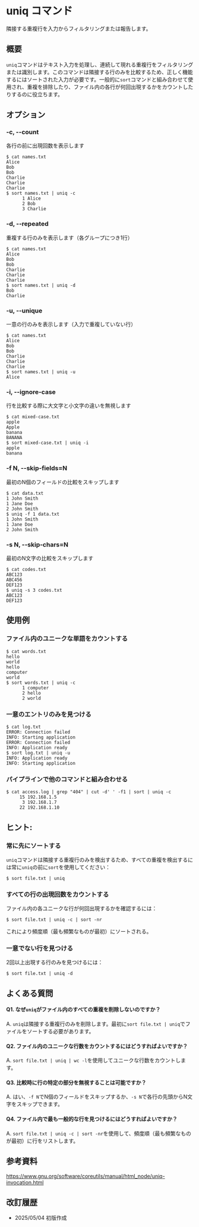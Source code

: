 # uniq コマンド

隣接する重複行を入力からフィルタリングまたは報告します。

## 概要

`uniq`コマンドはテキスト入力を処理し、連続して現れる重複行をフィルタリングまたは識別します。このコマンドは隣接する行のみを比較するため、正しく機能するにはソートされた入力が必要です。一般的に`sort`コマンドと組み合わせて使用され、重複を排除したり、ファイル内の各行が何回出現するかをカウントしたりするのに役立ちます。

## オプション

### **-c, --count**

各行の前に出現回数を表示します

```console
$ cat names.txt
Alice
Bob
Bob
Charlie
Charlie
Charlie
$ sort names.txt | uniq -c
      1 Alice
      2 Bob
      3 Charlie
```

### **-d, --repeated**

重複する行のみを表示します（各グループにつき1行）

```console
$ cat names.txt
Alice
Bob
Bob
Charlie
Charlie
Charlie
$ sort names.txt | uniq -d
Bob
Charlie
```

### **-u, --unique**

一意の行のみを表示します（入力で重複していない行）

```console
$ cat names.txt
Alice
Bob
Bob
Charlie
Charlie
Charlie
$ sort names.txt | uniq -u
Alice
```

### **-i, --ignore-case**

行を比較する際に大文字と小文字の違いを無視します

```console
$ cat mixed-case.txt
apple
Apple
banana
BANANA
$ sort mixed-case.txt | uniq -i
apple
banana
```

### **-f N, --skip-fields=N**

最初のN個のフィールドの比較をスキップします

```console
$ cat data.txt
1 John Smith
1 Jane Doe
2 John Smith
$ uniq -f 1 data.txt
1 John Smith
1 Jane Doe
2 John Smith
```

### **-s N, --skip-chars=N**

最初のN文字の比較をスキップします

```console
$ cat codes.txt
ABC123
ABC456
DEF123
$ uniq -s 3 codes.txt
ABC123
DEF123
```

## 使用例

### ファイル内のユニークな単語をカウントする

```console
$ cat words.txt
hello
world
hello
computer
world
$ sort words.txt | uniq -c
      1 computer
      2 hello
      2 world
```

### 一意のエントリのみを見つける

```console
$ cat log.txt
ERROR: Connection failed
INFO: Starting application
ERROR: Connection failed
INFO: Application ready
$ sort log.txt | uniq -u
INFO: Application ready
INFO: Starting application
```

### パイプラインで他のコマンドと組み合わせる

```console
$ cat access.log | grep "404" | cut -d' ' -f1 | sort | uniq -c
     15 192.168.1.5
      3 192.168.1.7
     22 192.168.1.10
```

## ヒント:

### 常に先にソートする

`uniq`コマンドは隣接する重複行のみを検出するため、すべての重複を検出するには常に`uniq`の前に`sort`を使用してください：

```console
$ sort file.txt | uniq
```

### すべての行の出現回数をカウントする

ファイル内の各ユニークな行が何回出現するかを確認するには：

```console
$ sort file.txt | uniq -c | sort -nr
```
これにより頻度順（最も頻繁なものが最初）にソートされる。

### 一意でない行を見つける

2回以上出現する行のみを見つけるには：

```console
$ sort file.txt | uniq -d
```

## よくある質問

#### Q1. なぜ`uniq`がファイル内のすべての重複を削除しないのですか？
A. `uniq`は隣接する重複行のみを削除します。最初に`sort file.txt | uniq`でファイルをソートする必要があります。

#### Q2. ファイル内のユニークな行数をカウントするにはどうすればよいですか？
A. `sort file.txt | uniq | wc -l`を使用してユニークな行数をカウントします。

#### Q3. 比較時に行の特定の部分を無視することは可能ですか？
A. はい、`-f N`でN個のフィールドをスキップするか、`-s N`で各行の先頭からN文字をスキップできます。

#### Q4. ファイル内で最も一般的な行を見つけるにはどうすればよいですか？
A. `sort file.txt | uniq -c | sort -nr`を使用して、頻度順（最も頻繁なものが最初）に行をリストします。

## 参考資料

https://www.gnu.org/software/coreutils/manual/html_node/uniq-invocation.html

## 改訂履歴

- 2025/05/04 初版作成